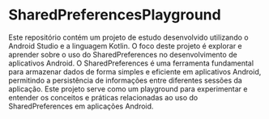 # SharedPreferencesPlayground
 Este repositório contém um projeto de estudo desenvolvido utilizando o Android Studio e a linguagem Kotlin. O foco deste projeto é explorar e aprender sobre o uso do SharedPreferences no desenvolvimento de aplicativos Android. O SharedPreferences é uma ferramenta fundamental para armazenar dados de forma simples e eficiente em aplicativos Android, permitindo a persistência de informações entre diferentes sessões da aplicação. Este projeto serve como um playground para experimentar e entender os conceitos e práticas relacionadas ao uso do SharedPreferences em aplicações Android.
